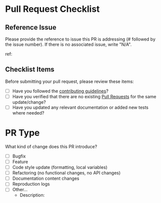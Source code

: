 # Pull Request Checklist

## Reference Issue

Please provide the reference to issue this PR is addressing (# followed by the issue number). If there is no associated issue, write "N/A".

ref: 

## Checklist Items

Before submitting your pull request, please review these items:

- [ ] Have you followed the [contributing guidelines](CONTRIBUTING.md)?
- [ ] Have you verified that there are no existing [Pull Requests](https://github.com/castorini/rank_llm/pulls) for the same update/change?
- [ ] Have you updated any relevant documentation or added new tests where needed?

# PR Type

What kind of change does this PR introduce?

- [ ] Bugfix
- [ ] Feature
- [ ] Code style update (formatting, local variables)
- [ ] Refactoring (no functional changes, no API changes)
- [ ] Documentation content changes
- [ ] Reproduction logs
- [ ] Other... 
    - Description: 
